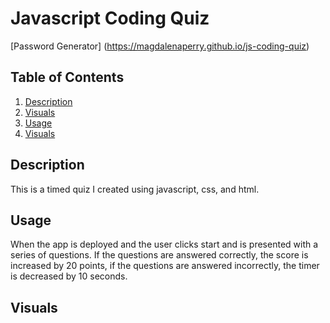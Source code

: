 
# Javascript Coding Quiz

[Password Generator] (https://magdalenaperry.github.io/js-coding-quiz)

## Table of Contents
1. [Description](#Description)
2. [Visuals](#Visuals)
3. [Usage](#Usage)
4. [Visuals](#Visuals)


## Description
This is a timed quiz I created using javascript, css, and html.

## Usage
When the app is deployed and the user clicks start and is presented with a series of questions. If the questions are answered correctly, the score is increased by 20 points, if the questions are answered incorrectly, the timer is decreased by 10 seconds. 

## Visuals